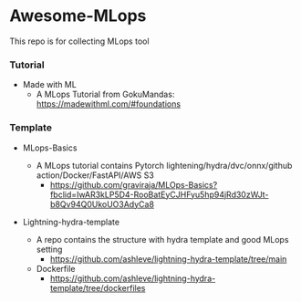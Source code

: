 # Awesome-MLops
This repo is for collecting MLops tool




### Tutorial
- Made with ML
  - A MLops Tutorial from GokuMandas: https://madewithml.com/#foundations
   

### Template

- MLops-Basics
  - A MLops tutorial contains Pytorch lightening/hydra/dvc/onnx/github action/Docker/FastAPI/AWS S3
    - https://github.com/graviraja/MLOps-Basics?fbclid=IwAR3kLP5D4-RooBatEyCJHFyu5hp94jRd30zWJt-b8Qv94Q0UkoUO3AdyCa8  

- Lightning-hydra-template
  - A repo contains the structure with hydra template and good MLops setting 
    - https://github.com/ashleve/lightning-hydra-template/tree/main   
  - Dockerfile
    - https://github.com/ashleve/lightning-hydra-template/tree/dockerfiles
